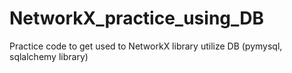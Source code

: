 # NetworkX_practice_using_DB

Practice code to get used to NetworkX library
utilize DB (pymysql, sqlalchemy library)
